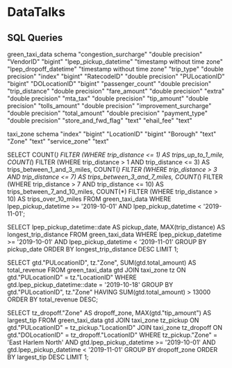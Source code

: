 # DataTalks

## SQL Queries

green_taxi_data schema
"congestion_surcharge"	"double precision"
"VendorID"	"bigint"
"lpep_pickup_datetime"	"timestamp without time zone"
"lpep_dropoff_datetime"	"timestamp without time zone"
"trip_type"	"double precision"
"index"	"bigint"
"RatecodeID"	"double precision"
"PULocationID"	"bigint"
"DOLocationID"	"bigint"
"passenger_count"	"double precision"
"trip_distance"	"double precision"
"fare_amount"	"double precision"
"extra"	"double precision"
"mta_tax"	"double precision"
"tip_amount"	"double precision"
"tolls_amount"	"double precision"
"improvement_surcharge"	"double precision"
"total_amount"	"double precision"
"payment_type"	"double precision"
"store_and_fwd_flag"	"text"
"ehail_fee"	"text"

taxi_zone schema
"index"	"bigint"
"LocationID"	"bigint"
"Borough"	"text"
"Zone"	"text"
"service_zone"	"text"

SELECT
    COUNT(*) FILTER (WHERE trip_distance <= 1) AS trips_up_to_1_mile,
    COUNT(*) FILTER (WHERE trip_distance > 1 AND trip_distance <= 3) AS trips_between_1_and_3_miles,
    COUNT(*) FILTER (WHERE trip_distance > 3 AND trip_distance <= 7) AS trips_between_3_and_7_miles,
    COUNT(*) FILTER (WHERE trip_distance > 7 AND trip_distance <= 10) AS trips_between_7_and_10_miles,
    COUNT(*) FILTER (WHERE trip_distance > 10) AS trips_over_10_miles
FROM green_taxi_data
WHERE lpep_pickup_datetime >= '2019-10-01' AND lpep_pickup_datetime < '2019-11-01';


SELECT
    lpep_pickup_datetime::date AS pickup_date,
    MAX(trip_distance) AS longest_trip_distance
FROM green_taxi_data
WHERE lpep_pickup_datetime >= '2019-10-01' AND lpep_pickup_datetime < '2019-11-01'
GROUP BY pickup_date
ORDER BY longest_trip_distance DESC
LIMIT 1;


SELECT
    gtd."PULocationID",
    tz."Zone",
    SUM(gtd.total_amount) AS total_revenue
FROM green_taxi_data gtd
JOIN taxi_zone tz ON gtd."PULocationID" = tz."LocationID"
WHERE gtd.lpep_pickup_datetime::date = '2019-10-18'
GROUP BY gtd."PULocationID", tz."Zone"
HAVING SUM(gtd.total_amount) > 13000
ORDER BY total_revenue DESC;


SELECT
    tz_dropoff."Zone" AS dropoff_zone,
    MAX(gtd."tip_amount") AS largest_tip
FROM green_taxi_data gtd
JOIN taxi_zone tz_pickup ON gtd."PULocationID" = tz_pickup."LocationID"
JOIN taxi_zone tz_dropoff ON gtd."DOLocationID" = tz_dropoff."LocationID"
WHERE tz_pickup."Zone" = 'East Harlem North'
AND gtd.lpep_pickup_datetime >= '2019-10-01'
AND gtd.lpep_pickup_datetime < '2019-11-01'
GROUP BY dropoff_zone
ORDER BY largest_tip DESC
LIMIT 1;
